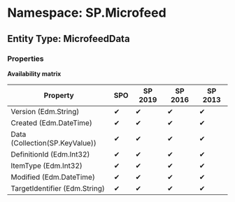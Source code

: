 # Namespace: SP.Microfeed
## Entity Type: MicrofeedData

### Properties

**Availability matrix**

Property | SPO | SP 2019 | SP 2016 | SP 2013
----------|-----|---------|---------|--------
Version (Edm.String) | ✔ | ✔ | ✔ | ✔
Created (Edm.DateTime) | ✔ | ✔ | ✔ | ✔
Data (Collection(SP.KeyValue)) | ✔ | ✔ | ✔ | ✔
DefinitionId (Edm.Int32) | ✔ | ✔ | ✔ | ✔
ItemType (Edm.Int32) | ✔ | ✔ | ✔ | ✔
Modified (Edm.DateTime) | ✔ | ✔ | ✔ | ✔
TargetIdentifier (Edm.String) | ✔ | ✔ | ✔ | ✔

